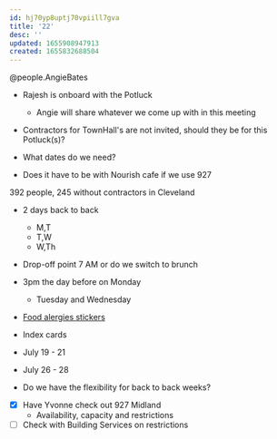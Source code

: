 ```yaml
---
id: hj70yp8uptj70vpiill7gva
title: '22'
desc: ''
updated: 1655908947913
created: 1655832688504
---
```


@people.AngieBates

- Rajesh is onboard with the Potluck
  - Angie will share whatever we come up with in this meeting
- Contractors for TownHall's are not invited, should they be for this Potluck(s)? 
- What dates do we need?

- Does it have to be with Nourish cafe if we use 927


392 people, 245 without contractors in Cleveland
- 2 days back to back
  - M,T
  - T,W
  - W,Th
- Drop-off point 7 AM or do we switch to brunch
- 3pm the day before on Monday
  - Tuesday and Wednesday

- [Food alergies stickers](https://www.amazon.com/Allergen-Fluorescent-Rotation-Allergies-Packaging/dp/B08PD6CCKL/ref=pd_lpo_1?pd_rd_i=B08PD6CCKL&psc=1)
- Index cards 

- July 19 - 21
- July 26 - 28

- Do we have the flexibility for back to back weeks? 


- [x] Have Yvonne check out 927 Midland 
    - Availability, capacity and restrictions
- [ ] Check with Building Services on restrictions